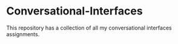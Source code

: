 # Conversational-Interfaces

This repository has a collection of all my conversational interfaces assignments.
